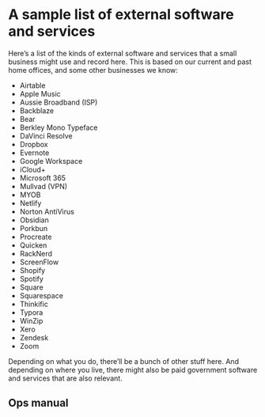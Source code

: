 # A sample list of external software and services

Here’s a list of the kinds of external software and services that a small business might use and record here. This is based on our current and past home offices, and some other businesses we know:

- Airtable
- Apple Music
- Aussie Broadband (ISP)
- Backblaze
- Bear
- Berkley Mono Typeface
- DaVinci Resolve
- Dropbox
- Evernote
- Google Workspace
- iCloud+
- Microsoft 365
- Mullvad (VPN)
- MYOB
- Netlify
- Norton AntiVirus
- Obsidian
- Porkbun
- Procreate
- Quicken
- RackNerd
- ScreenFlow
- Shopify
- Spotify
- Square
- Squarespace
- Thinkific
- Typora
- WinZip
- Xero
- Zendesk
- Zoom

Depending on what you do, there’ll be a bunch of other stuff here. And depending on where you live, there might also be paid government software and services that are also relevant.

## Ops manual

